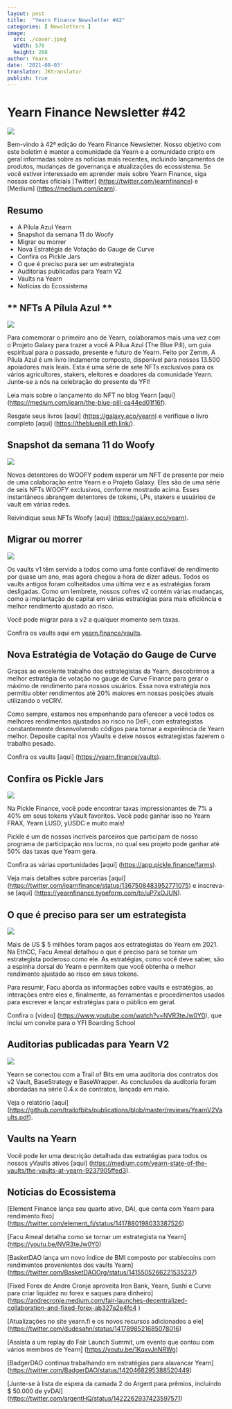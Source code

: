 ```yaml
---
layout: post
title:  "Yearn Finance Newsletter #42"
categories: [ Newsletters ]
image:
  src: ./cover.jpeg
  width: 576
  height: 288
author: Yearn
date: '2021-08-03'
translator: JKtranslator
publish: true
---
```


# Yearn Finance Newsletter #42

![](/_posts/_newsletters/Yearn-Finance-Newsletter-42/image1.jpg)

Bem-vindo à 42ª edição do Yearn Finance Newsletter. Nosso objetivo com este boletim é manter a comunidade da Yearn e a comunidade cripto em geral informadas sobre as notícias mais recentes, incluindo lançamentos de produtos, mudanças de governança e atualizações do ecossistema. Se você estiver interessado em aprender mais sobre Yearn Finance, siga nossas contas oficiais [Twitter] (https://twitter.com/iearnfinance) e [Medium] (https://medium.com/iearn).

## **Resumo**

- A Pílula Azul Yearn
- Snapshot da semana 11 do Woofy
- Migrar ou morrer
- Nova Estratégia de Votação do Gauge de Curve
- Confira os Pickle Jars
- O que é preciso para ser um estrategista
- Auditorias publicadas para Yearn V2
- Vaults na Yearn
- Notícias do Ecossistema

## ** NFTs A Pílula Azul **

![](/_posts/_newsletters/Yearn-Finance-Newsletter-42/image2.jpg)

Para comemorar o primeiro ano de Yearn, colaboramos mais uma vez com o Projeto Galaxy para trazer a você  A Pílua Azul (The Blue Pill), um guia espiritual para o passado, presente e futuro de Yearn. Feito por Zemm, A Pílula Azul é um livro lindamente composto, disponível para nossos 13.500 apoiadores mais leais. Esta é uma série de sete NFTs exclusivos para os vários agricultores, stakers, eleitores e doadores da comunidade Yearn. Junte-se a nós na celebração do presente da YFI!

Leia mais sobre o lançamento do NFT no blog Yearn [aqui] (https://medium.com/iearn/the-blue-pill-ca44ed01f16f).

Resgate seus livros [aqui] (https://galaxy.eco/yearn) e verifique o livro completo [aqui] (https://thebluepill.eth.link/).

## **Snapshot da semana 11 do Woofy**

![](/_posts/_newsletters/Yearn-Finance-Newsletter-42/image3.jpg)

Novos detentores do WOOFY podem esperar um NFT de presente por meio de uma colaboração entre Yearn e o Projeto Galaxy. Eles são de uma série de seis NFTs WOOFY exclusivos, conforme mostrado acima. Esses instantâneos abrangem detentores de tokens, LPs, stakers e usuários de vault em várias redes.

Reivindique seus NFTs Woofy [aqui] (https://galaxy.eco/yearn).

## **Migrar ou morrer**

![](/_posts/_newsletters/Yearn-Finance-Newsletter-42/image4.jpg)

Os vaults v1 têm servido a todos como uma fonte confiável de rendimento por quase um ano, mas agora chegou a hora de dizer adeus. Todos os vaults antigos foram colheitados uma última vez e as estratégias foram desligadas. Como um lembrete, nossos cofres v2 contém várias mudanças, como a implantação de capital em várias estratégias para mais eficiência e melhor rendimento ajustado ao risco.

Você pode migrar para a v2 a qualquer momento sem taxas.

Confira os vaults aqui em [yearn.finance/vaults](https://yearn.finance/vaults).

## **Nova Estratégia de Votação do Gauge de Curve**

Graças ao excelente trabalho dos estrategistas da Yearn, descobrimos a melhor estratégia de votação no gauge de Curve Finance para gerar o máximo de rendimento para nossos usuários. Essa nova estratégia nos permitiu obter rendimentos até 20% maiores em nossas posições atuais utilizando o veCRV.

Como sempre, estamos nos empenhando para oferecer a você todos os melhores rendimentos ajustados ao risco no DeFi, com estrategistas constantemente desenvolvendo códigos para tornar a experiência de Yearn melhor. Deposite capital nos yVaults e deixe nossos estrategistas fazerem o trabalho pesado.

Confira os vaults [aqui] (https://yearn.finance/vaults).

## **Confira os Pickle Jars**

![](/_posts/_newsletters/Yearn-Finance-Newsletter-42/image5.jpg)

Na Pickle Finance, você pode encontrar taxas impressionantes de 7% a 40% em seus tokens yVault favoritos. Você pode ganhar isso no Yearn FRAX, Yearn LUSD, yUSDC e muito mais!

Pickle é um de nossos incríveis parceiros que participam de nosso programa de participação nos lucros, no qual seu projeto pode ganhar até 50% das taxas que Yearn gera.

Confira as várias oportunidades [aqui] (https://app.pickle.finance/farms).

Veja mais detalhes sobre parcerias [aqui] (https://twitter.com/iearnfinance/status/1367508483952771075) e inscreva-se [aqui] (https://yearnfinance.typeform.com/to/uP7xOJUN).

## **O que é preciso para ser um estrategista**

![](/_posts/_newsletters/Yearn-Finance-Newsletter-42/image6.jpg)

Mais de US $ 5 milhões foram pagos aos estrategistas do Yearn em 2021. Na EthCC, Facu Ameal detalhou o que é preciso para se tornar um estrategista poderoso como ele. As estratégias, como você deve saber, são a espinha dorsal do Yearn e permitem que você obtenha o melhor rendimento ajustado ao risco em seus tokens.

Para resumir, Facu aborda as informações sobre vaults e estratégias, as interações entre eles e, finalmente, as ferramentas e procedimentos usados para escrever e lançar estratégias para o público em geral.

Confira o [vídeo] (https://www.youtube.com/watch?v=NVR3teJw0Y0), que inclui um convite para o YFI Boarding School

## **Auditorias publicadas para Yearn V2**

![](/_posts/_newsletters/Yearn-Finance-Newsletter-42/image7.jpg)

Yearn se conectou com a Trail of Bits em uma auditoria dos contratos dos  v2 Vault, BaseStrategy e BaseWrapper. As conclusões da auditoria foram abordadas na série 0.4.x de contratos, lançada em maio.

Veja o relatório [aqui] (https://github.com/trailofbits/publications/blob/master/reviews/YearnV2Vaults.pdf).

## **Vaults na Yearn**

Você pode ler uma descrição detalhada das estratégias para todos os nossos yVaults ativos [aqui] (https://medium.com/yearn-state-of-the-vaults/the-vaults-at-yearn-9237905ffed3).

## **Notícias do Ecossistema**

[Element Finance lança seu quarto ativo, DAI, que conta com Yearn para rendimento fixo] (https://twitter.com/element_fi/status/1417880198033387526)

[Facu Ameal detalha como se tornar um estrategista na Yearn] (https://youtu.be/NVR3teJw0Y0)

[BasketDAO lança um novo índice de BMI composto por stablecoins com rendimentos provenientes dos vaults Yearn] (https://twitter.com/BasketDAOOrg/status/1415505266221535237)

[Fixed Forex de Andre Cronje aproveita Iron Bank, Yearn, Sushi e Curve para criar liquidez no forex e saques para dinheiro] (https://andrecronje.medium.com/fair-launches-decentralized-collaboration-and-fixed-forex-ab327a2e4fc4 )

[Atualizações no site yearn.fi e os novos recursos adicionados a ele] (https://twitter.com/dudesahn/status/1417898521685078016)

[Assista a um replay do Fair Launch Summit, um evento que contou com vários membros de Yearn] (https://youtu.be/1KqxvJnNRWg)

[BadgerDAO continua trabalhando em estratégias para alavancar Yearn] (https://twitter.com/BadgerDAO/status/1420468295388520449)

[Junte-se à lista de espera da camada 2 do Argent para prêmios, incluindo $ 50.000 de yvDAI] (https://twitter.com/argentHQ/status/1422262937423597571)